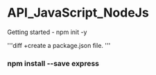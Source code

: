 # API_JavaScript_NodeJs

Getting started - npm init -y

'''diff
+create a package.json file.
'''

### npm install --save express
